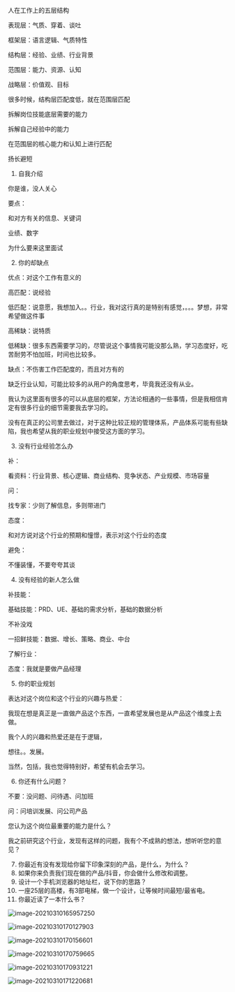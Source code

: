 人在工作上的五层结构

表现层：气质、穿着、谈吐

框架层：语言逻辑、气质特性

结构层：经验、业绩、行业背景

范围层：能力、资源、认知

战略层：价值观、目标

很多时候，结构层匹配度低，就在范围层匹配



拆解岗位技能底层需要的能力

拆解自己经验中的能力

在范围层的核心能力和认知上进行匹配

扬长避短



1. 自我介绍

你是谁，没人关心

要点：

和对方有关的信息、关键词

业绩、数字

为什么要来这里面试



2. 你的却缺点

优点：对这个工作有意义的

高匹配：说经验

低匹配：说意愿，我想加入。。行业，我对这行真的是特别有感觉，。。。梦想，非常希望做这件事

高稀缺：说特质

低稀缺：很多东西需要学习的，尽管说这个事情我可能没那么熟，学习态度好，吃苦耐劳不怕加班，时间也比较多。





缺点：不伤害工作匹配度的，而且对方有的

缺乏行业认知，可能比较多的从用户的角度思考，毕竟我还没有从业。

我认为这里面有很多的可以从底层的框架，方法论相通的一些事情，但是我相信肯定有很多行业的细节需要我去学习的。

没有在真正的公司里去做过，对于这种比较正规的管理体系，产品体系可能有些缺陷，我也希望从我的职业规划中接受这方面的学习。



3. 没有行业经验怎么办

补：

看资料：行业背景、核心逻辑、商业结构、竞争状态、产业规模、市场容量

问：

找专家：少则了解信息，多则带进门

态度：

和对方说对这个行业的预期和憧憬，表示对这个行业的态度

避免：

不懂装懂，不要夸夸其谈



4. 没有经验的新人怎么做

补技能：

基础技能：PRD、UE、基础的需求分析，基础的数据分析

不补没戏

一招鲜技能：数据、增长、策略、商业、中台

了解行业：

态度：我就是要做产品经理



5. 你的职业规划

表达对这个岗位和这个行业的兴趣与热爱：

我现在想是真正是一直做产品这个东西，一直希望发展也是从产品这个维度上去做。

我个人的兴趣和热爱还是在于逻辑，

想往。。发展。

当然，包括，我也觉得特别好，希望有机会去学习。



6. 你还有什么问题？

不要：没问题、问待遇、问加班

问：问培训发展、问公司产品

您认为这个岗位最重要的能力是什么？

我之前研究这个行业，发现有这样的问题，我有个不成熟的想法，想听听您的意见？



7. 你最近有没有发现给你留下印象深刻的产品，是什么，为什么？
8. 如果你来负责我们现在做的产品/抖音，你会做什么修改和调整。
9. 设计一个手机浏览器的地址栏，说下你的思路？
10. 一座25层的高楼，有3部电梯，做一个设计，让等候时间最短/最省电。
11. 你最近读了一本什么书？

![image-20210310165957250](C:\Users\23752\AppData\Roaming\Typora\typora-user-images\image-20210310165957250.png)

![image-20210310170127903](C:\Users\23752\AppData\Roaming\Typora\typora-user-images\image-20210310170127903.png)

![image-20210310170156601](C:\Users\23752\AppData\Roaming\Typora\typora-user-images\image-20210310170156601.png)



![image-20210310170759665](C:\Users\23752\AppData\Roaming\Typora\typora-user-images\image-20210310170759665.png)

![image-20210310170931221](C:\Users\23752\AppData\Roaming\Typora\typora-user-images\image-20210310170931221.png)

![image-20210310171220681](C:\Users\23752\AppData\Roaming\Typora\typora-user-images\image-20210310171220681.png)